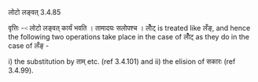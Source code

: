 

 लोटो लङ्वत्‌ 3.4.85 


वृत्तिः --ः लोटो लङ्वत् कार्यं भवति । तामादयः सलोपश्च । लोँट् is treated like लँङ्, and hence the following two operations take place in the case of लोँट् as they do in the case of लँङ् - 

i) the substitution by ताम् etc. (ref 3.4.101) and ii) the elision of सकारः (ref 3.4.99). 


